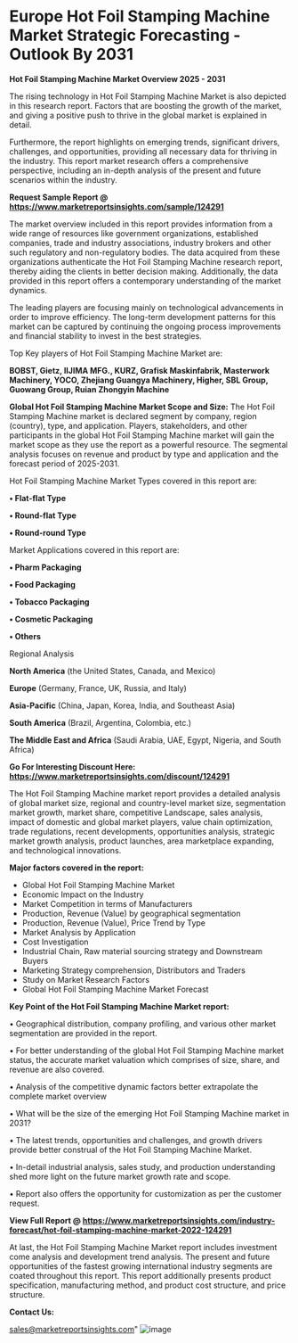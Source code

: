 # Europe Hot Foil Stamping Machine Market Strategic Forecasting - Outlook By 2031

<Strong> Hot Foil Stamping Machine Market Overview 2025 - 2031</strong>

The rising technology in Hot Foil Stamping Machine Market is also depicted in this research report. Factors that are boosting the growth of the market, and giving a positive push to thrive in the global market is explained in detail.

Furthermore, the report highlights on emerging trends, significant drivers, challenges, and opportunities, providing all necessary data for thriving in the industry. This report market research offers a comprehensive perspective, including an in-depth analysis of the present and future scenarios within the industry.

<strong>Request Sample Report @ <a href=https://www.marketreportsinsights.com/sample/124291>https://www.marketreportsinsights.com/sample/124291</a></strong>

The market overview included in this report provides information from a wide range of resources like government organizations, established companies, trade and industry associations, industry brokers and other such regulatory and non-regulatory bodies. The data acquired from these organizations authenticate the Hot Foil Stamping Machine research report, thereby aiding the clients in better decision making. Additionally, the data provided in this report offers a contemporary understanding of the market dynamics.

The leading players are focusing mainly on technological advancements in order to improve efficiency. The long-term development patterns for this market can be captured by continuing the ongoing process improvements and financial stability to invest in the best strategies.

Top Key players of Hot Foil Stamping Machine Market are:

<strong>BOBST, Gietz, IIJIMA MFG., KURZ, Grafisk Maskinfabrik, Masterwork Machinery, YOCO, Zhejiang Guangya Machinery, Higher, SBL Group, Guowang Group, Ruian Zhongyin Machine</strong>

<strong><b>Global Hot Foil Stamping Machine Market Scope and Size:</b></strong>
The Hot Foil Stamping Machine market is declared segment by company, region (country), type, and application. Players, stakeholders, and other participants in the global Hot Foil Stamping Machine market will gain the market scope as they use the report as a powerful resource. The segmental analysis focuses on revenue and product by type and application and the forecast period of 2025-2031.

Hot Foil Stamping Machine Market Types covered in this report are:

<strong>• Flat-flat Type

• Round-flat Type

• Round-round Type</strong>

Market Applications covered in this report are:

<strong>• Pharm Packaging

• Food Packaging

• Tobacco Packaging

• Cosmetic Packaging

• Others</strong> 

Regional Analysis

<strong>North America</strong> (the United States, Canada, and Mexico)

<strong>Europe</strong> (Germany, France, UK, Russia, and Italy)

<strong>Asia-Pacific</strong> (China, Japan, Korea, India, and Southeast Asia)

<strong>South America</strong> (Brazil, Argentina, Colombia, etc.)

<strong>The Middle East and Africa</strong> (Saudi Arabia, UAE, Egypt, Nigeria, and South Africa)

<strong>Go For Interesting Discount Here: <a href=https://www.marketreportsinsights.com/discount/124291>https://www.marketreportsinsights.com/discount/124291</a></strong>

The Hot Foil Stamping Machine market report provides a detailed analysis of global market size, regional and country-level market size, segmentation market growth, market share, competitive Landscape, sales analysis, impact of domestic and global market players, value chain optimization, trade regulations, recent developments, opportunities analysis, strategic market growth analysis, product launches, area marketplace expanding, and technological innovations.

<strong><b>Major factors covered in the report:</b></strong>
<ul>
  <li>Global Hot Foil Stamping Machine Market </li>
  <li>Economic Impact on the Industry</li>
  <li>Market Competition in terms of Manufacturers</li>
  <li>Production, Revenue (Value) by geographical segmentation</li>
  <li>Production, Revenue (Value), Price Trend by Type</li>
  <li>Market Analysis by Application</li>
  <li>Cost Investigation</li>
  <li>Industrial Chain, Raw material sourcing strategy and Downstream Buyers</li>
  <li>Marketing Strategy comprehension, Distributors and Traders</li>
  <li>Study on Market Research Factors</li>
  <li>Global Hot Foil Stamping Machine Market Forecast</li>
</ul>

<strong><b>Key Point of the Hot Foil Stamping Machine Market report:</b></strong>

• Geographical distribution, company profiling, and various other market segmentation are provided in the report.

• For better understanding of the global Hot Foil Stamping Machine market status, the accurate market valuation which comprises of size, share, and revenue are also covered.

• Analysis of the competitive dynamic factors better extrapolate the complete market overview

• What will be the size of the emerging Hot Foil Stamping Machine market in 2031?

• The latest trends, opportunities and challenges, and growth drivers provide better construal of the Hot Foil Stamping Machine Market.

• In-detail industrial analysis, sales study, and production understanding shed more light on the future market growth rate and scope.

• Report also offers the opportunity for customization as per the customer request.

<strong><b>View Full Report @ <a href=https://www.marketreportsinsights.com/industry-forecast/hot-foil-stamping-machine-market-2022-124291>https://www.marketreportsinsights.com/industry-forecast/hot-foil-stamping-machine-market-2022-124291</a></b></strong>


At last, the Hot Foil Stamping Machine Market report includes investment come analysis and development trend analysis. The present and future opportunities of the fastest growing international industry segments are coated throughout this report. This report additionally presents product specification, manufacturing method, and product cost structure, and price structure.

<strong>Contact Us:</strong>

sales@marketreportsinsights.com"
![image](https://github.com/user-attachments/assets/cc927b03-03c0-4df5-9a9e-2e4da76642c9)

